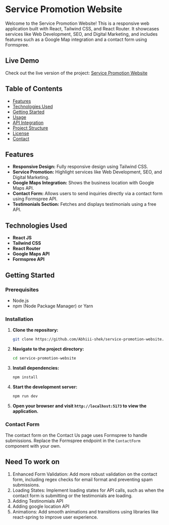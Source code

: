 # Service Promotion Website



Welcome to the Service Promotion Website! This is a responsive web application built with React, Tailwind CSS, and React Router. It showcases services like Web Development, SEO, and Digital Marketing, and includes features such as a Google Map integration and a contact form using Formspree.

## Live Demo

Check out the live version of the project: [Service Promotion Website](https://service-promotion.vercel.app/)

## Table of Contents

- [Features](#features)
- [Technologies Used](#technologies-used)
- [Getting Started](#getting-started)
- [Usage](#usage)
- [API Integration](#api-integration)
- [Project Structure](#project-structure)
- [License](#license)
- [Contact](#contact)

## Features

- **Responsive Design:** Fully responsive design using Tailwind CSS.
- **Service Promotion:** Highlight services like Web Development, SEO, and Digital Marketing.
- **Google Maps Integration:** Shows the business location with Google Maps API.
- **Contact Form:** Allows users to send inquiries directly via a contact form using Formspree API.
- **Testimonials Section:** Fetches and displays testimonials using a free API.

## Technologies Used

- **React JS**
- **Tailwind CSS**
- **React Router**
- **Google Maps API**
- **Formspree API**

## Getting Started

### Prerequisites

- Node.js
- npm (Node Package Manager) or Yarn

### Installation

1. **Clone the repository:**

    ```bash
    git clone https://github.com/Abhiii-shek/service-promotion-website.git
    ```

2. **Navigate to the project directory:**

    ```bash
    cd service-promotion-website
    ```

3. **Install dependencies:**

    ```bash
    npm install
    ```


5. **Start the development server:**

    ```bash
    npm run dev
    ```

6. **Open your browser and visit `http://localhost:5173` to view the application.**



### Contact Form

The contact form on the Contact Us page uses Formspree to handle submissions. Replace the Formspree endpoint in the `ContactForm` component with your own.



## Need To work on

1) Enhanced Form Validation: Add more robust validation on the contact form, including regex checks for email format and preventing spam submissions.
2) Loading States: Implement loading states for API calls, such as when the contact form is submitting or the testimonials are loading.
3) Adding Testinomials API
4) Adding google location API
5) Animations: Add smooth animations and transitions using libraries like react-spring to improve user experience.

